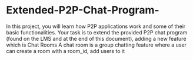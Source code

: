 # Extended-P2P-Chat-Program-
In this project, you will learn how P2P applications work and some of their basic functionalities.  Your task is to extend the provided P2P chat program (found on the LMS and at the end of this  document), adding a new feature which is Chat Rooms A chat room is a group chatting feature where a user can create a room with a room_id, add users to  it
